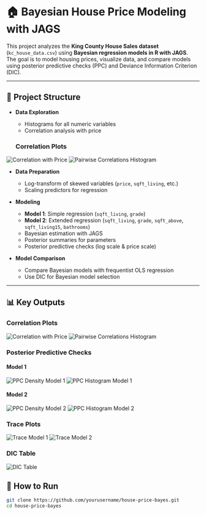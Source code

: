 # 🏠 Bayesian House Price Modeling with JAGS

This project analyzes the **King County House Sales dataset** (`kc_house_data.csv`) using **Bayesian regression models in R with JAGS**.  
The goal is to model housing prices, visualize data, and compare models using posterior predictive checks (PPC) and Deviance Information Criterion (DIC).

---

## 📂 Project Structure
- **Data Exploration**  
  - Histograms for all numeric variables  
  - Correlation analysis with price  

   ### Correlation Plots

![Correlation with Price](../plots/correlation_with_price.png)
![Pairwise Correlations Histogram](../plots/pairwise_correlations_hist.png)
- **Data Preparation**  
  - Log-transform of skewed variables (`price`, `sqft_living`, etc.)  
  - Scaling predictors for regression  

- **Modeling**  
  - **Model 1**: Simple regression (`sqft_living`, `grade`)  
  - **Model 2**: Extended regression (`sqft_living`, `grade`, `sqft_above`, `sqft_living15`, `bathrooms`)  
  - Bayesian estimation with JAGS  
  - Posterior summaries for parameters  
  - Posterior predictive checks (log scale & price scale)  

- **Model Comparison**  
  - Compare Bayesian models with frequentist OLS regression  
  - Use DIC for Bayesian model selection  

---
## 📊 Key Outputs

### Correlation Plots

![Correlation with Price](../plots/correlation_with_price.png)
![Pairwise Correlations Histogram](../plots/pairwise_correlations_hist.png)

### Posterior Predictive Checks

#### Model 1
![PPC Density Model 1](../plots/ppc_model1_density.png)
![PPC Histogram Model 1](../plots/ppc_model1_hist.png)

#### Model 2
![PPC Density Model 2](../plots/ppc_model2_density.png)
![PPC Histogram Model 2](../plots/ppc_model2_hist.png)


### Trace Plots

![Trace Model 1](../plots/trace_model1.png)
![Trace Model 2](../plots/trace_model2.png)

### DIC Table

![DIC Table](../plots/dic_table.png)


## 🚀 How to Run
```bash
git clone https://github.com/yourusername/house-price-bayes.git
cd house-price-bayes

